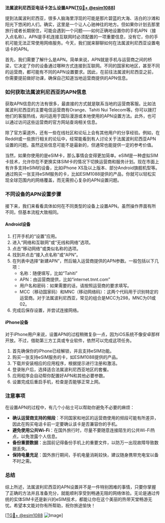**法属波利尼西亚电话卡怎么设置APN[[TG💪+ @esim1088](https://t.me/s/esim1088)]**

提到法属波利尼西亚，很多人脑海里浮现的可能是那片碧蓝的大海、洁白的沙滩和阳光下悠闲的人们。确实，这里是一个让人心驰神往的地方。但如果你计划去那里旅行或者长期居住，可能会遇到一个问题——如何正确地设置你的手机APN（接入点名称）。APN是手机连接互联网时必须配置的一项重要信息，没有它，你的手机可能无法正常使用网络服务。今天，我们就来聊聊如何在法属波利尼西亚设置电话卡的APN。

首先，我们需要了解什么是APN。简单来说，APN就是手机与运营商之间的桥梁，它决定了你的设备通过哪种方式连接到互联网。不同的国家和地区，甚至不同的运营商，都可能有不同的APN设置要求。因此，在前往法属波利尼西亚之前，你需要提前做好功课，确保自己知道当地运营商提供的APN信息。

### 如何获取法属波利尼西亚的APN信息

获取APN信息的方法有很多，最直接的方式就是联系当地的运营商客服。比如法属波利尼西亚的主要电信运营商有Orange、Tahiti Nui Telecom等。你可以拨打他们的客服热线，询问适用于国际漫游或本地使用的APN设置方法。此外，也可以通过访问这些运营商的官方网站查询相关信息。

除了官方渠道外，还有一些在线社区和论坛上会有其他用户的分享经验。例如，在Reddit或一些旅行相关的论坛中，经常能看到有人讨论关于法属波利尼西亚APN设置的问题。虽然这些信息可能不是最新的，但通常也能提供一定的参考价值。

当然，如果你使用的是eSIM卡，那么事情会变得更加简单。eSIM是一种虚拟SIM卡技术，允许你在不更换实体SIM卡的情况下切换运营商和服务计划。现在市面上有许多支持eSIM的设备，比如iPhone XS及以上版本、部分Android旗舰机型等。通过购买一张支持eSIM服务的卡，比如ESIM1088提供的产品，你就可以轻松实现全球范围内的网络覆盖，而无需担心复杂的APN设置问题。

### 不同设备的APN设置步骤

接下来，我们来看看具体如何在不同类型的设备上设置APN。虽然操作界面有所不同，但基本流程大致相同。

#### Android设备

1. 打开手机的“设置”应用。
2. 进入“网络和互联网”或“无线和网络”选项。
3. 点击“移动网络”或类似名称的选项。
4. 找到并点击“接入点名称”或“APN”。
5. 在列表中选择“新建APN”，然后输入运营商提供的APN参数。一般包括以下几项：
   - 名称：随便填写，比如“Tahiti”
   - APN：由运营商提供，比如“internet.tnnt.com”
   - 用户名和密码：如果需要的话，请按照运营商的要求填写。
   - MCC（移动国家码）和MNC（移动网络码）：这两个代码用于识别特定的运营商。对于法属波利尼西亚，常见的组合是MCC为298，MNC为01或02。
6. 完成后保存设置，并尝试连接网络。

#### iPhone设备

对于iPhone用户来说，设置APN的过程稍微复杂一点，因为iOS系统不像安卓那样开放。不过，借助第三方工具或专业软件，依然可以完成这项任务。

1. 首先确保你的iPhone已经解锁，并且支持eSIM功能。
2. 购买一张支持eSIM服务的卡，如ESIM1088提供的产品。
3. 下载并安装相应的应用程序，根据提示进行注册和激活。
4. 登录账户后，选择适合法属波利尼西亚地区的套餐。
5. 应用程序会自动帮你配置好APN和其他必要参数。
6. 设置完成后重启手机，检查是否能够正常上网。

### 注意事项

在设置APN的过程中，有几个小贴士可以帮助你避免不必要的麻烦：

- **确认运营商支持的频段**：不同国家和地区的运营商使用的频段可能有所差异，因此在购买电话卡前一定要确认该卡是否兼容你的手机。
- **避免使用公共Wi-Fi**：在国外旅行时，尽量不要随意连接陌生的公共Wi-Fi热点，以免泄露个人信息。
- **备份重要数据**：出国前记得备份手机上的重要文件，以防万一出现故障导致数据丢失。
- **保持电量充足**：国外旅行期间，手机电量消耗较快，建议随身携带充电宝以备不时之需。

### 总结

综上所述，法属波利尼西亚的APN设置并不是一件特别困难的事情，只要你掌握了正确的方法并且准备充分，就能顺利享受到畅通无阻的网络体验。无论是通过传统的实体SIM卡还是新兴的eSIM技术，都能让你在这个美丽的热带天堂畅游无忧。希望本文能对你有所帮助，祝你旅途愉快！

[[TG💪+ @esim1088](https://t.me/s/esim1088) ![Image](https://i.postimg.cc/4NQfJmqS/Snipaste-2025-05-13-00-14-12.png)]